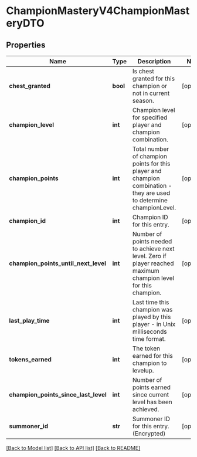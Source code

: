 # ChampionMasteryV4ChampionMasteryDTO

## Properties
Name | Type | Description | Notes
------------ | ------------- | ------------- | -------------
**chest_granted** | **bool** | Is chest granted for this champion or not in current season. | [optional] 
**champion_level** | **int** | Champion level for specified player and champion combination. | [optional] 
**champion_points** | **int** | Total number of champion points for this player and champion combination - they are used to determine championLevel. | [optional] 
**champion_id** | **int** | Champion ID for this entry. | [optional] 
**champion_points_until_next_level** | **int** | Number of points needed to achieve next level. Zero if player reached maximum champion level for this champion. | [optional] 
**last_play_time** | **int** | Last time this champion was played by this player - in Unix milliseconds time format. | [optional] 
**tokens_earned** | **int** | The token earned for this champion to levelup. | [optional] 
**champion_points_since_last_level** | **int** | Number of points earned since current level has been achieved. | [optional] 
**summoner_id** | **str** | Summoner ID for this entry. (Encrypted) | [optional] 

[[Back to Model list]](../README.md#documentation-for-models) [[Back to API list]](../README.md#documentation-for-api-endpoints) [[Back to README]](../README.md)


